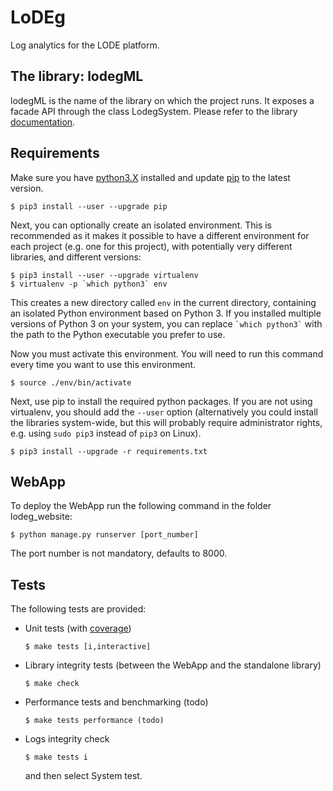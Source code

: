 # LoDEg

Log analytics for the LODE platform.

## The library: lodegML

lodegML is the name of the library on which the project runs. It exposes a facade API through the class LodegSystem. Please refer to the library [documentation](https://riccap.github.io/LoDEg/).

## Requirements

Make sure you have [python3.X](https://www.python.org/downloads/) installed and update [pip](https://pip.pypa.io/en/stable/installing/) to the latest version.

```
$ pip3 install --user --upgrade pip
```

Next, you can optionally create an isolated environment. This is recommended as it makes it possible to have a different environment for each project (e.g. one for this project), with potentially very different libraries, and different versions:

```
$ pip3 install --user --upgrade virtualenv
$ virtualenv -p `which python3` env
```

This creates a new directory called `env` in the current directory, containing an isolated Python environment based on Python 3\. If you installed multiple versions of Python 3 on your system, you can replace `` `which python3` `` with the path to the Python executable you prefer to use.

Now you must activate this environment. You will need to run this command every time you want to use this environment.

```
$ source ./env/bin/activate
```

Next, use pip to install the required python packages. If you are not using virtualenv, you should add the `--user` option (alternatively you could install the libraries system-wide, but this will probably require administrator rights, e.g. using `sudo pip3` instead of `pip3` on Linux).

```
$ pip3 install --upgrade -r requirements.txt
```

## WebApp

To deploy the WebApp run the following command in the folder lodeg_website:

```
$ python manage.py runserver [port_number]
```

The port number is not mandatory, defaults to 8000.

## Tests

The following tests are provided:

- Unit tests (with [coverage](/docs/testsCoverage/index.html))

  ```
  $ make tests [i,interactive]
  ```

- Library integrity tests (between the WebApp and the standalone library)

  ```
  $ make check
  ```

- Performance tests and benchmarking (todo)

  ```
  $ make tests performance (todo)
  ```

- Logs integrity check

  ```
  $ make tests i
  ```

  and then select System test.
